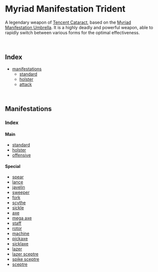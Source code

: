# Myriad Manifestation Trident

A legendary weapon of [Tencent Cataract](–), based on the [Myriad Manifestation Umbrella](https://the-kings-avatar.fandom.com/wiki/Myriad_Manifestation_Umbrella). It is a highly deadly and powerful weapon, able to rapidly switch between various forms for the optimal effectiveness.

<br>

## Index

- [manifestations](#manifestations)
  - [standard](#standard)
  - [holster](#holster)
  - [attack](#attack)

<br>

## Manifestations

### Index

#### Main
- [standard](#standard)
- [holster](#holster)
- [offensive](#offensive)

#### Special
- [spear](#spear)
- [lance](#lance)
- [javelin](#javelin)
- [sweeper](#sweeper)
- [fork](#fork)
- [scythe](#scythe)
- [sickle](#sickle)
- [axe](#axe)
- [mega axe](#mega-axe)
- [staff](#staff)
- [rotor](#rotor)
- [machine](#machine)
- [pickaxe](#pickaxe)
- [sicklaxe](#sicklaxe)
- [lazer](#lazer)
- [lazer sceptre](#lazer-sceptre)
- [spike sceptre](#spike-sceptre)
- [sceptre](#sceptre)
